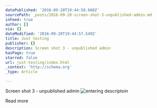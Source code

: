 ```yaml
---
datePublished: '2016-09-20T19:44:58.660Z'
sourcePath: _posts/2016-09-20-screen-shot-3-unpublished-admin.md
inFeed: true
author: []
via: {}
dateModified: '2016-09-20T19:44:57.549Z'
title: Just testing
publisher: {}
description: Screen shot 3 - unpublished admin
hasPage: true
starred: false
url: just-testing/index.html
_context: 'http://schema.org'
_type: Article

---
```

Screen shot 3 - unpublished admin
![entering descriptoin](https://the-grid-user-content.s3-us-west-2.amazonaws.com/03cc48d1-69aa-4120-8f16-804f5b22a012.png)

Read more